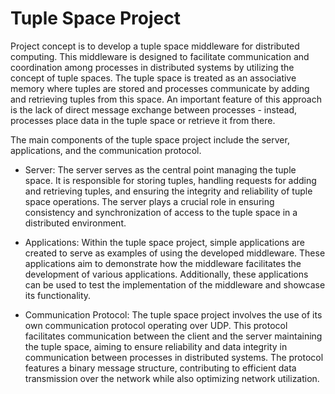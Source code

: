 # Tuple Space Project

Project concept is to develop a tuple space middleware for distributed computing. This middleware is designed to facilitate communication and coordination among processes in distributed systems by utilizing the concept of tuple spaces. The tuple space is treated as an associative memory where tuples are stored and processes communicate by adding and retrieving tuples from this space. An important feature of this approach is the lack of direct message exchange between processes - instead, processes place data in the tuple space or retrieve it from there.

The main components of the tuple space project include the server, applications, and the communication protocol.

- Server:
The server serves as the central point managing the tuple space. It is responsible for storing tuples, handling requests for adding and retrieving tuples, and ensuring the integrity and reliability of tuple space operations. The server plays a crucial role in ensuring consistency and synchronization of access to the tuple space in a distributed environment.

- Applications:
Within the tuple space project, simple applications are created to serve as examples of using the developed middleware. These applications aim to demonstrate how the middleware facilitates the development of various applications. Additionally, these applications can be used to test the implementation of the middleware and showcase its functionality.

- Communication Protocol:
The tuple space project involves the use of its own communication protocol operating over UDP. This protocol facilitates communication between the client and the server maintaining the tuple space, aiming to ensure reliability and data integrity in communication between processes in distributed systems. The protocol features a binary message structure, contributing to efficient data transmission over the network while also optimizing network utilization.
